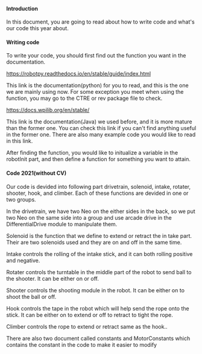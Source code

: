 #### Introduction

In this document, you are going to read about how to write code and what's our code this year about. 

#### Writing code

To write your code, you should first find out the function you want in the documentation.

https://robotpy.readthedocs.io/en/stable/guide/index.html

This link is the documentation(python) for you to read, and this is the one we are mainly using now. For some exception you meet when using the function, you may go to the CTRE or rev package file to check.

https://docs.wpilib.org/en/stable/

This link is the documentation(Java) we used before, and it is more mature than the former one. You can check this link if you can't find anything useful in the former one. There are also many example code you would like to read in this link.

After finding the function, you would like to initualize a variable in the robotInit part, and then define a function for something you want to attain.



#### Code 2021(without CV)

Our code is devided into following part drivetrain, solenoid, intake, rotater, shooter, hook, and climber. Each of these functions are devided in one or two groups. 

In the drivetrain, we have two Neo on the either sides in the back, so we put two Neo on the same side into a group and use arcade drive in the DifferentialDrive module to manipulate them.

Solenoid is the function that we define to extend or retract the in take part. Their are two solenoids used and they are on and off in the same time.

Intake controls the rolling of the intake stick, and it can both rolling positive and negative.

Rotater controls the turntable in the middle part of the robot to send ball to the shooter. It can be either on or off.

Shooter controls the shooting module in the robot. It can be either on to shoot the ball or off.

Hook controls the tape in the robot which will help send the rope onto the stick. It can be either on to extend or off to retract to tight the rope.

Climber controls the rope to extend or retract same as the hook..

There are also two document called constants and MotorConstants which contains the constant in the code to make it easier to modify



